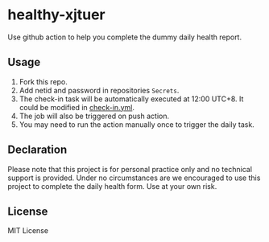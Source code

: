 # healthy-xjtuer

Use github action to help you complete the dummy daily health report.

## Usage

1. Fork this repo.
2. Add netid and password in repositories `Secrets`.
3. The check-in task will be automatically executed at 12:00 UTC+8. It could be modified in [check-in.yml](.github/workflows/check-in.yml).
4. The job will also be triggered on push action.
5. You may need to run the action manually once to trigger the daily task.


## Declaration

Please note that this project is for personal practice only and no technical support is provided. Under no circumstances are we encouraged to use this project to complete the daily health form. Use at your own risk.

## License

MIT License

